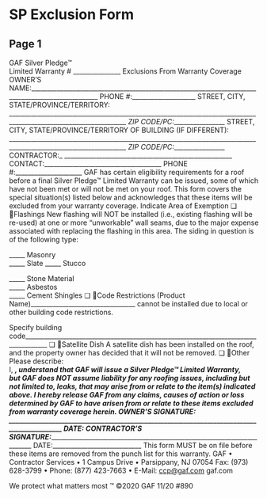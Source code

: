 # SP Exclusion Form

## Page 1

GAF Silver Pledge™  
Limited Warranty # _______________ 
Exclusions From Warranty Coverage
OWNER’S NAME:___________________________________________________________________________________________________ PHONE #:____________________
STREET, CITY, STATE/PROVINCE/TERRITORY:
___________________________________________________________________________________________________________________ _ZIP CODE/PC:_________________
STREET, CITY, STATE/PROVINCE/TERRITORY OF BUILDING (IF DIFFERENT):
___________________________________________________________________________________________________________________ _ZIP CODE/PC:_________________
CONTRACTOR:_ _____________________________________________________ CONTACT:_____________________________________ PHONE #:_____________________
GAF has certain eligibility requirements for a roof before a final Silver Pledge™ Limited Warranty can be issued, some of which have not 
been met or will not be met on your roof. This form covers the special situation(s) listed below and acknowledges that these items will be 
excluded from your warranty coverage.
Indicate Area of Exemption
❏ Flashings 
New flashing will NOT be installed (i.e., existing flashing will be re-used) at one or more “unworkable” wall seams, due 
to the major expense associated with replacing the flashing in this area. The siding in question is of the following type:
	
_____ Masonry	
_____ Slate	
_____ Stucco
	
_____ Stone Material	
_____ Asbestos	
_____ Cement Shingles
❏ Code Restrictions 
(Product Name)_________________________________ cannot be installed due to local or other building code restrictions.
	
Specify building code_____________________________________________________________________________________
❏ Satellite Dish 
A satellite dish has been installed on the roof, and the property owner has decided that it will not be removed.
❏ Other 
Please describe:  
I, ____________________________________________, understand that GAF will issue a Silver Pledge™ Limited Warranty,  
but GAF does NOT assume liability for any roofing issues, including but not limited to, leaks, that may arise from or relate to 
the item(s) indicated above. I hereby release GAF from any claims, causes of action or loss determined by GAF to have arisen 
from or relate to these items excluded from warranty coverage herein.
OWNER’S SIGNATURE:_ ___________________________________________________________________________________________ DATE:____________________________
CONTRACTOR’S SIGNATURE:_______________________________________________________________________________________ DATE:____________________________
This form MUST be on file before these items are removed from the punch list for this warranty.
GAF • Contractor Services • 1 Campus Drive • Parsippany, NJ  07054
Fax:  (973) 628-3799  •  Phone:  (877) 423-7663  •  E-Mail:  ccp@gaf.com
gaf.com
 
  We protect what matters most
™
©2020 GAF  11/20 #890

